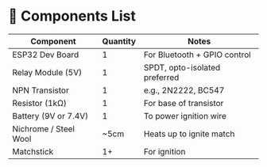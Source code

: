 # 🔩 Components List

| Component            | Quantity | Notes                            |
|---------------------|----------|----------------------------------|
| ESP32 Dev Board      | 1        | For Bluetooth + GPIO control     |
| Relay Module (5V)    | 1        | SPDT, opto-isolated preferred    |
| NPN Transistor       | 1        | e.g., 2N2222, BC547              |
| Resistor (1kΩ)       | 1        | For base of transistor           |
| Battery (9V or 7.4V) | 1        | To power ignition wire           |
| Nichrome / Steel Wool| ~5cm     | Heats up to ignite match         |
| Matchstick           | 1+       | For ignition         |
